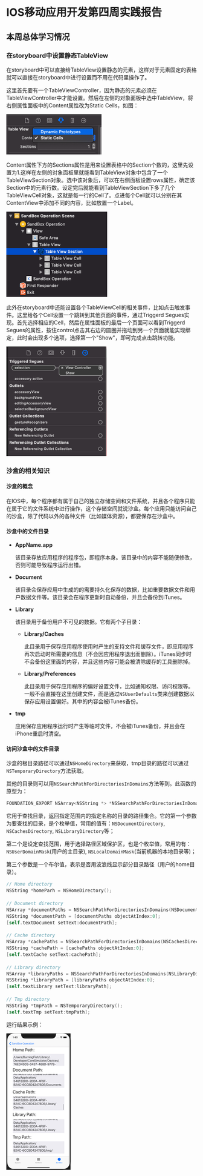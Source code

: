 # IOS移动应用开发第四周实践报告

## 本周总体学习情况





### 在storyboard中设置静态TableView

在storyboard中可以直接给TableView设置静态的元素，这样对于元素固定的表格就可以直接在storyboard中进行设置而不用在代码里操作了。

这里首先要有一个TableViewController，因为静态的元素必须在TableViewController中才能设置。然后在左侧的对象面板中选中TableView，将右侧属性面板中的Content属性改为Static Cells，如图：

![屏幕快照 2019-04-10 下午9.16.14](./assets/w4-1.png)

Content属性下方的Sections属性是用来设置表格中的Section个数的，这里先设置为1.这样在左侧的对象面板里就能看到TableView对象中包含了一个TableViewSection对象。选中该对象后，可以在右侧面板设置rows属性，确定该Section中的元素行数。设定完后就能看到TableViewSection下多了几个TableViewCell对象，这就是每一行的Cell了。点进每个Cell就可以分别在其ContentView中添加不同的内容，比如放置一个Label。

![屏幕快照 2019-04-10 下午9.21.47](./assets/w4-2.png)

此外在storyboard中还能设置各个TableViewCell的相关事件，比如点击触发事件。这里给各个Cell设置一个跳转到其他页面的事件，通过Triggerd Segues实现。首先选择相应的Cell，然后在属性面板的最后一个页面可以看到Triggerd Segues的属性，按住control点击其右边的圆圈并拖动到另一个页面就能实现绑定，此时会出现多个选项，选择第一个"Show"，即可完成点击跳转功能。

![屏幕快照 2019-04-10 下午10.06.15](./assets/w4-3.png)





### 沙盒的相关知识

#### 沙盒的概念

在IOS中，每个程序都有属于自己的独立存储空间和文件系统，并且各个程序只能在属于它的文件系统中进行操作，这个存储空间就说沙盒。每个应用只能访问自己的沙盒，除了代码以外的各种文件（比如媒体资源），都要保存在沙盒中。

#### 沙盒中的文件目录

- **AppName.app**

  该目录存放应用程序的程序包，即程序本身。该目录中的内容不能随便修改，否则可能导致程序运行出错。

- **Document**

  该目录会保存应用中生成的的需要持久化保存的数据，比如重要数据文件和用户数据文件等。该目录会在程序更新时自动备份，并且会备份到iTunes。

- **Library**

  该目录用于备份用户不可见的数据。它有两个子目录：

  - **Library/Caches**

    此目录用于保存应用程序使用时产生的支持文件和缓存文件，即应用程序再次启动时所需要的信息（不会因应用程序退出而删除）。iTunes同步时不会备份这里面的内容，并且这些内容可能会被清除缓存的工具删除掉。

  - **Library/Preferences**

    此目录用于保存应用程序的偏好设置文件，比如通知权限、访问权限等。一般不会直接在这里创建文件，而是通过`NSUserDefaults`类来创建数据以保存应用设置偏好。其中的内容会被iTunes备份。

- **tmp**

  应用保存应用程序运行时产生等临时文件，不会被iTunes备份，并且会在iPhone重启时清空。

#### 访问沙盒中的文件目录

沙盒的根目录路径可以通过`NSHomeDirectory`来获取，tmp目录的路径可以通过`NSTemporaryDirectory`方法获取。

其他的目录则可以用`NSSearchPathForDirectoriesInDomains`方法等到。此函数的原型为：

```objective-c
FOUNDATION_EXPORT NSArray<NSString *> *NSSearchPathForDirectoriesInDomains(NSSearchPathDirectory directory, NSSearchPathDomainMask domainMask, BOOL expandTilde);
```

它用于查找目录，返回指定范围内的指定名称的目录的路径集合。它的第一个参数为要查找的目录，是个枚举值，常用的值有：`NSDocumentDirectory`, `NSCachesDirectory`, `NSLibraryDirectory`等；

第二个是设定查找范围，用于选择路径区域保护区，也是个枚举值，常用的有：`NSUserDomainMask`(用户的主目录), `NSLocalDomainMask`(当前机器的本地目录等)；

第三个参数是一个布尔值，表示是否用波浪线显示部分目录路径（用户的home目录）。

```objective-c
// Home directory
NSString *homeParh = NSHomeDirectory();

// Document directory
NSArray *documentPaths = NSSearchPathForDirectoriesInDomains(NSDocumentDirectory, NSUserDomainMask, YES);
NSString *documentPath = [documentPaths objectAtIndex:0];
[self.textDocument setText:documentPath];

// Cache directory
NSArray *cachePaths = NSSearchPathForDirectoriesInDomains(NSCachesDirectory, NSUserDomainMask, YES);
NSString *cachePath = [cachePaths objectAtIndex:0];
[self.textCache setText:cachePath];

// Library directory
NSArray *libraryPaths = NSSearchPathForDirectoriesInDomains(NSLibraryDirectory, NSUserDomainMask, YES);
NSString *libraryPath = [libraryPaths objectAtIndex:0];
[self.textLibrary setText:libraryPath];

// Tmp directory
NSString *tmpPath = NSTemporaryDirectory();
[self.textTmp setText:tmpPath];
```

运行结果示例：

![屏幕快照 2019-04-11 上午1.40.51](./assets/w4-4.png)